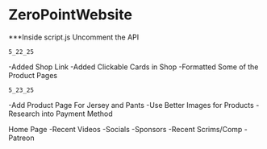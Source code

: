 # ZeroPointWebsite

***Inside script.js Uncomment the API

    5_22_25
-Added Shop Link
-Added Clickable Cards in Shop
-Formatted Some of the Product Pages


    5_23_25
-Add Product Page For Jersey and Pants
-Use Better Images for Products
-Research into Payment Method

Home Page
-Recent Videos
-Socials
-Sponsors
-Recent Scrims/Comp
-Patreon